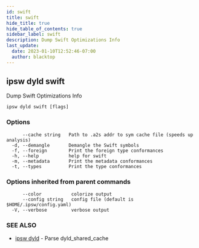 ```yaml
---
id: swift
title: swift
hide_title: true
hide_table_of_contents: true
sidebar_label: swift
description: Dump Swift Optimizations Info
last_update:
  date: 2023-01-10T12:52:46-07:00
  author: blacktop
---
```

## ipsw dyld swift

Dump Swift Optimizations Info

```
ipsw dyld swift [flags]
```

### Options

```
      --cache string   Path to .a2s addr to sym cache file (speeds up analysis)
  -d, --demangle       Demangle the Swift symbols
  -f, --foreign        Print the foreign type conformances
  -h, --help           help for swift
  -m, --metadata       Print the metadata conformances
  -t, --types          Print the type conformances
```

### Options inherited from parent commands

```
      --color           colorize output
      --config string   config file (default is $HOME/.ipsw/config.yaml)
  -V, --verbose         verbose output
```

### SEE ALSO

* [ipsw dyld](/docs/cli/ipsw/dyld)	 - Parse dyld_shared_cache

